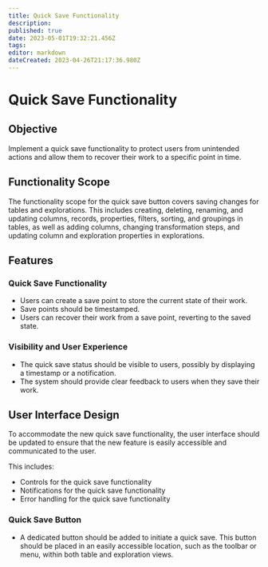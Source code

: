 ```yaml
---
title: Quick Save Functionality
description: 
published: true
date: 2023-05-01T19:32:21.456Z
tags: 
editor: markdown
dateCreated: 2023-04-26T21:17:36.980Z
---
```


# Quick Save Functionality

## Objective

Implement a quick save functionality to protect users from unintended actions and allow them to recover their work to a specific point in time.

## Functionality Scope

The functionality scope for the quick save button covers saving changes for tables and explorations. This includes creating, deleting, renaming, and updating columns, records, properties, filters, sorting, and groupings in tables, as well as adding columns, changing transformation steps, and updating column and exploration properties in explorations.

## Features

### Quick Save Functionality

- Users can create a save point to store the current state of their work.
- Save points should be timestamped.
- Users can recover their work from a save point, reverting to the saved state.

### Visibility and User Experience

- The quick save status should be visible to users, possibly by displaying a timestamp or a notification.
- The system should provide clear feedback to users when they save their work.

## User Interface Design

To accommodate the new quick save functionality, the user interface should be updated to ensure that the new feature is easily accessible and communicated to the user.

This includes:

- Controls for the quick save functionality
- Notifications for the quick save functionality
- Error handling for the quick save functionality

### Quick Save Button

- A dedicated button should be added to initiate a quick save. This button should be placed in an easily accessible location, such as the toolbar or menu, within both table and exploration views.